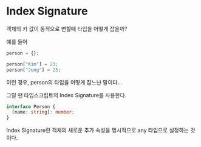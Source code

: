 # Index Signature

객체의 키 값이 동적으로 변할때 타입을 어떻게 잡을까?

예를 들어

```js
person = {};

person["Kim"] = 23;
person["Jung"] = 25;
```

이런 경우, person의 타입을 어떻게 잡느냔 말이다...

그럴 땐 타입스크립트의 Index Signature를 사용한다.

```ts
interface Person {
  [name: string]: number;
}
```

Index Signature란 객체의 새로운 추가 속성을 명시적으로 any 타입으로 설정하는 것이다.
